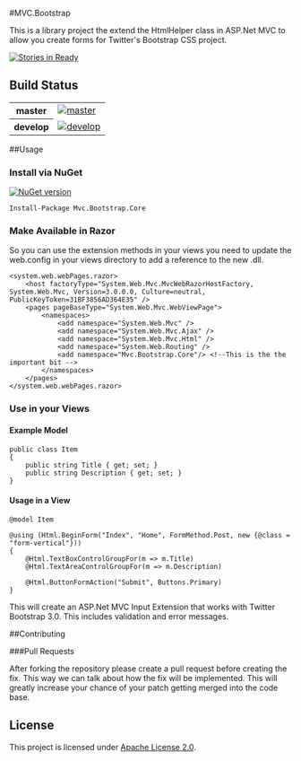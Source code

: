 #MVC.Bootstrap

This is a library project the extend the HtmlHelper class in ASP.Net MVC to allow you create forms for Twitter's Bootstrap CSS project.

[![Stories in Ready](https://badge.waffle.io/baynezy/MVC.Bootstrap.svg?label=ready&title=Stories%20in%20Ready)](http://waffle.io/baynezy/MVC.Bootstrap)

## Build Status

<table>
    <tr>
        <th>master</th>
		<td><a href="https://ci.appveyor.com/project/baynezy/mvc-bootstrap"><img src="https://ci.appveyor.com/api/projects/status/8x7g55ql67j0ydd3/branch/master?svg=true" alt="master" title="master" /></a></td>
    </tr>
    <tr>
        <th>develop</th>
		<td><a href="https://ci.appveyor.com/project/baynezy/mvc-bootstrap"><img src="https://ci.appveyor.com/api/projects/status/8x7g55ql67j0ydd3/branch/develop?svg=true" alt="develop" title="develop" /></a></td>
    </tr>
</table>

##Usage

### Install via NuGet

[![NuGet version](https://badge.fury.io/nu/MVC.Bootstrap.Core.svg)](http://badge.fury.io/nu/MVC.Bootstrap.Core)

    Install-Package Mvc.Bootstrap.Core

### Make Available in Razor

So you can use the extension methods in your views you need to update the web.config in your views directory to add a reference to the new .dll.

    <system.web.webPages.razor>
        <host factoryType="System.Web.Mvc.MvcWebRazorHostFactory, System.Web.Mvc, Version=3.0.0.0, Culture=neutral, PublicKeyToken=31BF3856AD364E35" />
        <pages pageBaseType="System.Web.Mvc.WebViewPage">
            <namespaces>
                <add namespace="System.Web.Mvc" />
                <add namespace="System.Web.Mvc.Ajax" />
                <add namespace="System.Web.Mvc.Html" />
                <add namespace="System.Web.Routing" />
                <add namespace="Mvc.Bootstrap.Core"/> <!--This is the the important bit -->
            </namespaces>
        </pages>
    </system.web.webPages.razor>

### Use in your Views

#### Example Model

    public class Item
    {
        public string Title { get; set; }
        public string Description { get; set; }
    }

#### Usage in a View

    @model Item

    @using (Html.BeginForm("Index", "Home", FormMethod.Post, new {@class = "form-vertical"}))
    {
        @Html.TextBoxControlGroupFor(m => m.Title)
        @Html.TextAreaControlGroupFor(m => m.Description)

        @Html.ButtonFormAction("Submit", Buttons.Primary)
    }

This will create an ASP.Net MVC Input Extension that works with Twitter Bootstrap 3.0. This includes validation and error messages.

##Contributing

###Pull Requests

After forking the repository please create a pull request before creating the fix. This way we can talk about how the fix will be implemented. This will greatly increase your chance of your patch getting merged into the code base.

## License
This project is licensed under [Apache License 2.0](http://www.apache.org/licenses/LICENSE-2.0).
